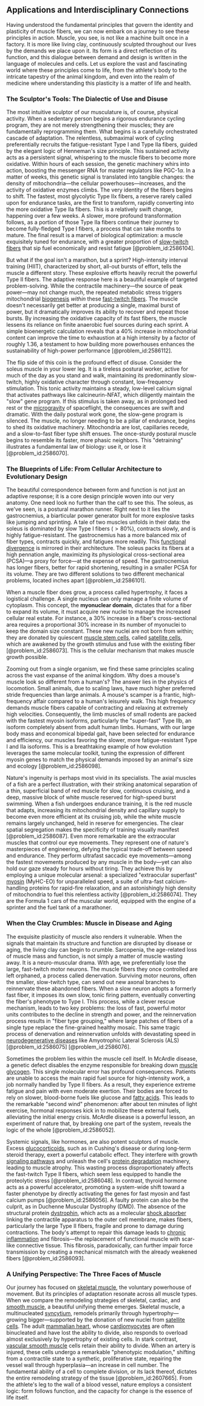 ## Applications and Interdisciplinary Connections

Having understood the fundamental principles that govern the identity and plasticity of muscle fibers, we can now embark on a journey to see these principles in action. Muscle, you see, is not like a machine built once in a factory. It is more like living clay, continuously sculpted throughout our lives by the demands we place upon it. Its form is a direct reflection of its function, and this dialogue between demand and design is written in the language of molecules and cells. Let us explore the vast and fascinating world where these principles come to life, from the athlete's body to the intricate tapestry of the animal kingdom, and even into the realm of medicine where understanding this plasticity is a matter of life and health.

### The Sculptor's Tools: The Dialectic of Use and Disuse

The most intuitive sculptor of our musculature is, of course, physical activity. When a sedentary person begins a rigorous endurance cycling program, they are not merely strengthening their muscles; they are fundamentally reprogramming them. What begins is a carefully orchestrated cascade of adaptation. The relentless, submaximal work of cycling preferentially recruits the fatigue-resistant Type I and Type IIa fibers, guided by the elegant logic of Henneman's size principle. This sustained activity acts as a persistent signal, whispering to the muscle fibers to become more oxidative. Within hours of each session, the genetic machinery whirs into action, boosting the messenger RNA for master regulators like PGC-1$\alpha$. In a matter of weeks, this genetic signal is translated into tangible changes: the density of mitochondria—the cellular powerhouses—increases, and the activity of oxidative enzymes climbs. The very identity of the fibers begins to shift. The fastest, most glycolytic Type IIx fibers, a reserve rarely called upon for endurance tasks, are the first to transform, rapidly converting into the more oxidative Type IIa fibers. This is a relatively swift change, happening over a few weeks. A slower, more profound transformation follows, as a portion of those Type IIa fibers continue their journey to become fully-fledged Type I fibers, a process that can take months to mature. The final result is a marvel of biological optimization: a muscle exquisitely tuned for endurance, with a greater proportion of [slow-twitch fibers](@article_id:151386) that sip fuel economically and resist fatigue [@problem_id:2586104].

But what if the goal isn't a marathon, but a sprint? High-intensity interval training (HIIT), characterized by short, all-out bursts of effort, tells the muscle a different story. These explosive efforts heavily recruit the powerful Type II fibers. The adaptive response here is a beautiful example of targeted problem-solving. While the contractile machinery—the source of peak power—may not change much, the repeated metabolic stress triggers mitochondrial [biogenesis](@article_id:177421) *within* these [fast-twitch fibers](@article_id:148742). The muscle doesn't necessarily get better at producing a single, maximal burst of power, but it dramatically improves its ability to recover and repeat those bursts. By increasing the oxidative capacity of its fast fibers, the muscle lessens its reliance on finite anaerobic fuel sources during each sprint. A simple bioenergetic calculation reveals that a $40\%$ increase in mitochondrial content can improve the time to exhaustion at a high intensity by a factor of roughly $1.36$, a testament to how building more powerhouses enhances the sustainability of high-power performance [@problem_id:2586112].

The flip side of this coin is the profound effect of disuse. Consider the soleus muscle in your lower leg. It is a tireless postural worker, active for much of the day as you stand and walk, maintaining its predominantly slow-twitch, highly oxidative character through constant, low-frequency stimulation. This tonic activity maintains a steady, low-level calcium signal that activates pathways like calcineurin-NFAT, which diligently maintain the "slow" gene program. If this stimulus is taken away, as in prolonged bed rest or the [microgravity](@article_id:151491) of spaceflight, the consequences are swift and dramatic. With the daily postural work gone, the slow-gene program is silenced. The muscle, no longer needing to be a pillar of endurance, begins to shed its oxidative machinery. Mitochondria are lost, capillaries recede, and a slow-to-fast fiber type shift ensues. The once-sturdy postural muscle begins to resemble its faster, more phasic neighbors. This "detraining" illustrates a fundamental law of biology: use it, or lose it [@problem_id:2586070].

### The Blueprints of Life: From Cellular Architecture to Evolutionary Design

The beautiful correspondence between form and function is not just an adaptive response; it is a core design principle woven into our very anatomy. One need look no further than the calf to see this. The soleus, as we've seen, is a postural marathon runner. Right next to it lies the gastrocnemius, a biarticular power generator built for more explosive tasks like jumping and sprinting. A tale of two muscles unfolds in their data: the soleus is dominated by slow Type I fibers ($>80\%$), contracts slowly, and is highly fatigue-resistant. The gastrocnemius has a more balanced mix of fiber types, contracts quickly, and fatigues more readily. This [functional divergence](@article_id:170574) is mirrored in their architecture. The soleus packs its fibers at a high pennation angle, maximizing its physiological cross-sectional area (PCSA)—a proxy for force—at the expense of speed. The gastrocnemius has longer fibers, better for rapid shortening, resulting in a smaller PCSA for its volume. They are two different solutions to two different mechanical problems, located inches apart [@problem_id:2586101].

When a muscle fiber does grow, a process called hypertrophy, it faces a logistical challenge. A single nucleus can only manage a finite volume of cytoplasm. This concept, the **myonuclear domain**, dictates that for a fiber to expand its volume, it must acquire new nuclei to manage the increased cellular real estate. For instance, a $30\%$ increase in a fiber's cross-sectional area requires a proportional $30\%$ increase in its number of myonuclei to keep the domain size constant. These new nuclei are not born from within; they are donated by quiescent [muscle stem cells](@article_id:203796), called [satellite cells](@article_id:182118), which are awakened by the growth stimulus and fuse with the existing fiber [@problem_id:2586073]. This is the cellular mechanism that makes muscle growth possible.

Zooming out from a single organism, we find these same principles scaling across the vast expanse of the animal kingdom. Why does a mouse's muscle look so different from a human's? The answer lies in the physics of locomotion. Small animals, due to scaling laws, have much higher preferred stride frequencies than large animals. A mouse's scamper is a frantic, high-frequency affair compared to a human's leisurely walk. This high frequency demands muscle fibers capable of contracting and relaxing at extremely high velocities. Consequently, the limb muscles of small rodents are packed with the fastest myosin isoforms, particularly the "super-fast" Type IIb, an isoform completely absent from adult human limbs. Humans, with our large body mass and economical bipedal gait, have been selected for endurance and efficiency, our muscles favoring the slower, more fatigue-resistant Type I and IIa isoforms. This is a breathtaking example of how evolution leverages the same molecular toolkit, tuning the expression of different myosin genes to match the physical demands imposed by an animal's size and ecology [@problem_id:2586098].

Nature's ingenuity is perhaps most vivid in its specialists. The axial muscles of a fish are a perfect illustration, with their striking anatomical separation of a thin, superficial band of red muscle for slow, continuous cruising, and a deep, massive block of white muscle reserved for high-speed burst swimming. When a fish undergoes endurance training, it is the red muscle that adapts, increasing its mitochondrial density and capillary supply to become even more efficient at its cruising job, while the white muscle remains largely unchanged, held in reserve for emergencies. The clear spatial segregation makes the specificity of training visually manifest [@problem_id:2586087]. Even more remarkable are the extraocular muscles that control our eye movements. They represent one of nature's masterpieces of engineering, defying the typical trade-off between speed and endurance. They perform ultrafast saccadic eye movements—among the fastest movements produced by any muscle in the body—yet can also hold our gaze steady for hours without tiring. They achieve this by employing a unique molecular arsenal: a specialized "extraocular superfast" [myosin](@article_id:172807) (MyHC-EO) for unparalleled speed, a suite of ultra-fast calcium-handling proteins for rapid-fire relaxation, and an astonishingly high density of mitochondria to fuel this relentless activity [@problem_id:2586074]. They are the Formula 1 cars of the muscular world, equipped with the engine of a sprinter and the fuel tank of a marathoner.

### When the Clay Crumbles: Muscle in Disease and Aging

The exquisite plasticity of muscle also renders it vulnerable. When the signals that maintain its structure and function are disrupted by disease or aging, the living clay can begin to crumble. Sarcopenia, the age-related loss of muscle mass and function, is not simply a matter of muscle wasting away. It is a neuro-muscular drama. With age, we preferentially lose the large, fast-twitch motor neurons. The muscle fibers they once controlled are left orphaned, a process called denervation. Surviving motor neurons, often the smaller, slow-twitch type, can send out new axonal branches to reinnervate these abandoned fibers. When a slow neuron adopts a formerly fast fiber, it imposes its own slow, tonic firing pattern, eventually converting the fiber's phenotype to Type I. This process, while a clever rescue mechanism, leads to two key problems: the loss of fast, powerful motor units contributes to the decline in strength and power, and the reinnervation process results in "fiber type grouping," where large patches of fibers of a single type replace the fine-grained healthy mosaic. This same tragic process of denervation and reinnervation unfolds with devastating speed in [neurodegenerative diseases](@article_id:150733) like Amyotrophic Lateral Sclerosis (ALS) [@problem_id:2586075] [@problem_id:2586076].

Sometimes the problem lies within the muscle cell itself. In McArdle disease, a genetic defect disables the enzyme responsible for breaking down [muscle glycogen](@article_id:171593). This single molecular error has profound consequences. Patients are unable to access the main rapid fuel source for high-intensity work, a job normally handled by Type II fibers. As a result, they experience extreme fatigue and pain with even moderate exertion. Their bodies are forced to rely on slower, blood-borne fuels like glucose and [fatty acids](@article_id:144920). This leads to the remarkable "second wind" phenomenon: after about ten minutes of light exercise, hormonal responses kick in to mobilize these external fuels, alleviating the initial energy crisis. McArdle disease is a powerful lesson, an experiment of nature that, by breaking one part of the system, reveals the logic of the whole [@problem_id:2586052].

Systemic signals, like hormones, are also potent sculptors of muscle. Excess [glucocorticoids](@article_id:153734), such as in Cushing's disease or during long-term steroid therapy, exert a powerful catabolic effect. They interfere with growth [signaling pathways](@article_id:275051) and unleash the cell's [protein degradation](@article_id:187389) machinery, leading to muscle atrophy. This wasting process disproportionately affects the fast-twitch Type II fibers, which seem less equipped to handle the proteolytic stress [@problem_id:2586048]. In contrast, thyroid hormone acts as a powerful accelerator, promoting a system-wide shift toward a faster phenotype by directly activating the genes for fast myosin and fast calcium pumps [@problem_id:2586056]. A faulty protein can also be the culprit, as in Duchenne Muscular Dystrophy (DMD). The absence of the structural protein [dystrophin](@article_id:154971), which acts as a molecular [shock absorber](@article_id:177418) linking the contractile apparatus to the outer cell membrane, makes fibers, particularly the large Type II fibers, fragile and prone to damage during contractions. The body's attempt to repair this damage leads to [chronic inflammation](@article_id:152320) and fibrosis—the replacement of functional muscle with scar-like connective tissue. This fibrosis, paradoxically, can further impair force transmission by creating a mechanical mismatch with the already weakened fibers [@problem_id:2586093].

### A Unifying Perspective: The Three Faces of Muscle

Our journey has focused on [skeletal muscle](@article_id:147461), the voluntary powerhouse of movement. But its principles of adaptation resonate across all muscle types. When we compare the remodeling strategies of skeletal, cardiac, and [smooth muscle](@article_id:151904), a beautiful unifying theme emerges. Skeletal muscle, a multinucleated [syncytium](@article_id:264944), remodels primarily through hypertrophy—growing bigger—supported by the donation of new nuclei from [satellite cells](@article_id:182118). The adult [mammalian heart](@article_id:145385), whose [cardiomyocytes](@article_id:150317) are often binucleated and have lost the ability to divide, also responds to overload almost exclusively by hypertrophy of existing cells. In stark contrast, [vascular smooth muscle](@article_id:154307) cells retain their ability to divide. When an artery is injured, these cells undergo a remarkable "phenotypic modulation," shifting from a contractile state to a synthetic, proliferative state, repairing the vessel wall through hyperplasia—an increase in cell number. The fundamental ability of a cell to complete division, or its lack thereof, dictates the entire remodeling strategy of the tissue [@problem_id:2607665]. From the athlete's leg to the wall of a blood vessel, nature employs a consistent logic: form follows function, and the capacity for change is the essence of life itself.